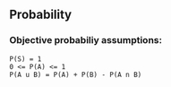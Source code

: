 ## Probability

### Objective probabiliy assumptions:

`P(S) = 1`  
`0 <= P(A) <= 1`  
`P(A u B) = P(A) + P(B) - P(A n B)`

